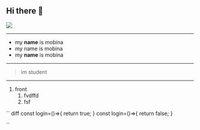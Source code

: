 ## Hi there 👋


<img src="https://github-readme-stats.vercel.app/api?username=mobina-violet&show_icons=true&theme=merko" />

-------------
- my **name** is mobina
- my name is mobina
- my __name__ is mobina
-----------------

> im student
-----------
1. front
   1. fvdffd
   2. fsf

`` diff
const login=()=>{
return true;
}
const login=()=>{
return false;
}

``

